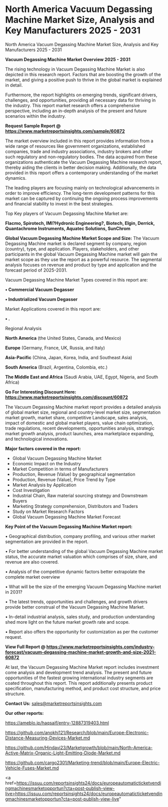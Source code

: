 # North America Vacuum Degassing Machine Market Size, Analysis and Key Manufacturers 2025 - 2031
North America Vacuum Degassing Machine Market Size, Analysis and Key Manufacturers 2025 - 2031

<Strong> Vacuum Degassing Machine Market Overview 2025 - 2031</strong>

The rising technology in Vacuum Degassing Machine Market is also depicted in this research report. Factors that are boosting the growth of the market, and giving a positive push to thrive in the global market is explained in detail.

Furthermore, the report highlights on emerging trends, significant drivers, challenges, and opportunities, providing all necessary data for thriving in the industry. This report market research offers a comprehensive perspective, including an in-depth analysis of the present and future scenarios within the industry.

<strong>Request Sample Report @ <a href=https://www.marketreportsinsights.com/sample/60872>https://www.marketreportsinsights.com/sample/60872</a></strong>

The market overview included in this report provides information from a wide range of resources like government organizations, established companies, trade and industry associations, industry brokers and other such regulatory and non-regulatory bodies. The data acquired from these organizations authenticate the Vacuum Degassing Machine research report, thereby aiding the clients in better decision making. Additionally, the data provided in this report offers a contemporary understanding of the market dynamics.

The leading players are focusing mainly on technological advancements in order to improve efficiency. The long-term development patterns for this market can be captured by continuing the ongoing process improvements and financial stability to invest in the best strategies.

Top Key players of Vacuum Degassing Machine Market are:

<strong>Flacmo, Spirotech, IMI?Hydronic Engineering?, Biotech, Elgin, Derrick, Quantachrome Instruments, Aquatec Solutions, SunChrom</strong>

<strong><b>Global Vacuum Degassing Machine Market Scope and Size:</b></strong>
The Vacuum Degassing Machine market is declared segment by company, region (country), type, and application. Players, stakeholders, and other participants in the global Vacuum Degassing Machine market will gain the market scope as they use the report as a powerful resource. The segmental analysis focuses on revenue and product by type and application and the forecast period of 2025-2031.

Vacuum Degassing Machine Market Types covered in this report are:

<strong>• Commercial Vacuum Degasser

• Industrialized Vacuum Degasser</strong>

Market Applications covered in this report are:

<strong>• .</strong> 

Regional Analysis

<strong>North America</strong> (the United States, Canada, and Mexico)

<strong>Europe</strong> (Germany, France, UK, Russia, and Italy)

<strong>Asia-Pacific</strong> (China, Japan, Korea, India, and Southeast Asia)

<strong>South America</strong> (Brazil, Argentina, Colombia, etc.)

<strong>The Middle East and Africa</strong> (Saudi Arabia, UAE, Egypt, Nigeria, and South Africa)

<strong>Go For Interesting Discount Here: <a href=https://www.marketreportsinsights.com/discount/60872>https://www.marketreportsinsights.com/discount/60872</a></strong>

The Vacuum Degassing Machine market report provides a detailed analysis of global market size, regional and country-level market size, segmentation market growth, market share, competitive Landscape, sales analysis, impact of domestic and global market players, value chain optimization, trade regulations, recent developments, opportunities analysis, strategic market growth analysis, product launches, area marketplace expanding, and technological innovations.

<strong><b>Major factors covered in the report:</b></strong>
<ul>
  <li>Global Vacuum Degassing Machine Market </li>
  <li>Economic Impact on the Industry</li>
  <li>Market Competition in terms of Manufacturers</li>
  <li>Production, Revenue (Value) by geographical segmentation</li>
  <li>Production, Revenue (Value), Price Trend by Type</li>
  <li>Market Analysis by Application</li>
  <li>Cost Investigation</li>
  <li>Industrial Chain, Raw material sourcing strategy and Downstream Buyers</li>
  <li>Marketing Strategy comprehension, Distributors and Traders</li>
  <li>Study on Market Research Factors</li>
  <li>Global Vacuum Degassing Machine Market Forecast</li>
</ul>

<strong><b>Key Point of the Vacuum Degassing Machine Market report:</b></strong>

• Geographical distribution, company profiling, and various other market segmentation are provided in the report.

• For better understanding of the global Vacuum Degassing Machine market status, the accurate market valuation which comprises of size, share, and revenue are also covered.

• Analysis of the competitive dynamic factors better extrapolate the complete market overview

• What will be the size of the emerging Vacuum Degassing Machine market in 2031?

• The latest trends, opportunities and challenges, and growth drivers provide better construal of the Vacuum Degassing Machine Market.

• In-detail industrial analysis, sales study, and production understanding shed more light on the future market growth rate and scope.

• Report also offers the opportunity for customization as per the customer request.

<strong><b>View Full Report @ <a href=https://www.marketreportsinsights.com/industry-forecast/vacuum-degassing-machine-market-growth-and-size-2021-60872>https://www.marketreportsinsights.com/industry-forecast/vacuum-degassing-machine-market-growth-and-size-2021-60872</a></b></strong>


At last, the Vacuum Degassing Machine Market report includes investment come analysis and development trend analysis. The present and future opportunities of the fastest growing international industry segments are coated throughout this report. This report additionally presents product specification, manufacturing method, and product cost structure, and price structure.

<strong>Contact Us:</strong>
sales@marketreportsinsights.com

<strong>Our other reports:</strong>

<a href=https://ameblo.jp/haqsaif/entry-12887319403.html>https://ameblo.jp/haqsaif/entry-12887319403.html</a>

<a href=https://github.com/anokhi121/Research/blob/main/Europe-Electronic-Distance-Measuring-Devices-Market.md>https://github.com/anokhi121/Research/blob/main/Europe-Electronic-Distance-Measuring-Devices-Market.md</a>

<a href=https://github.com/Hindavi23/Marketgrowth/blob/main/North-America-Active-Matrix-Organic-Light-Emitting-Diode-Market.md>https://github.com/Hindavi23/Marketgrowth/blob/main/North-America-Active-Matrix-Organic-Light-Emitting-Diode-Market.md</a>

<a href=https://github.com/cargo2301/Marketing-trend/blob/main/Europe-Electric-Vehicle-Fuses-Market.md>https://github.com/cargo2301/Marketing-trend/blob/main/Europe-Electric-Vehicle-Fuses-Market.md</a>

<a href=https://issuu.com/reportsinsights24/docs/europeautomaticticketvendingmachinesmarketopportun?cta=post-publish-view-live>https://issuu.com/reportsinsights24/docs/europeautomaticticketvendingmachinesmarketopportun?cta=post-publish-view-live</a>"
